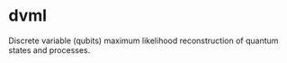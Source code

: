 # dvml
Discrete variable (qubits) maximum likelihood reconstruction of quantum states and processes.
